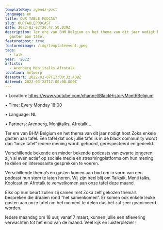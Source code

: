 ```yaml
---
templateKey: agenda-post
language: en
title: OUR TABLE PODCAST
slug: OURTABLEPODCAST
date: 2022-03-07T20:47:50.039Z
description: Ter ere van BHM Belgium en het thema van dit jaar nodigt host Zoka enkele
  gasten aan tafel
featuredpost: true
featuredimage: /img/templateevent.jpeg
tags:
  - talk
year: '2022'
artists:
  - Arenberg Menjitalks Afrotalk
location: Antwerp
datestart: 2022-03-07T17:00:32.439Z
dateend: 2022-03-28T17:00:00.000Z
---
```

•	Location: <https://www.youtube.com/channel/BlackHistoryMonthBelgium>

•	Time: Every Monday 18:00

•	Language: NL

•	Partners: Arenberg, Menjitalks, Afrotalk,…

Ter ere van BHM Belgium en het thema van dit jaar nodigt host Zoka enkele gasten aan tafel. Een tafel dat ook jullie tafel is in de black community wordt dan “onze tafel” iedere mening wordt gehoord, gerespecteerd en gedeeld.

Verschillende bekende en minder bekende podcasts van zwarte jongeren zijn al even actief op sociale media en streamingplatforms om hun mening te delen en interessante gesprekken te voeren.

Verschillende thema’s en gasten komen aan bod om in vorm van een podcast hun stem te laten horen. Wij zijn heel blij om Talksik, Menji talks, Koolcast en Afrotalk te verwelkomen aan onze tafel deze maand.

Elks op hun beurt zullen zij samen met Zoka zelf gekozen thema’s bespreken die draaien rond “het samenkomen”. Er komen ook enkele leuke gasten aan onze tafel om het moment te delen dus het zal zeer geanimeerd worden.

Iedere maandag om 18 uur, vanaf 7 maart, kunnen jullie een aflevering verwachten tot het eind van de maand. Veel kijk en luisterplezier !
